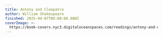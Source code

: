 ```yaml
---
title: Antony and Cleopatra
author: William Shakespeare
finished: 2025-04-07T00:00:00.000Z
coverImage: >-
  https://book-covers.nyc3.digitaloceanspaces.com/readings/antony-and-cleopatra-01.jpg
---
```

